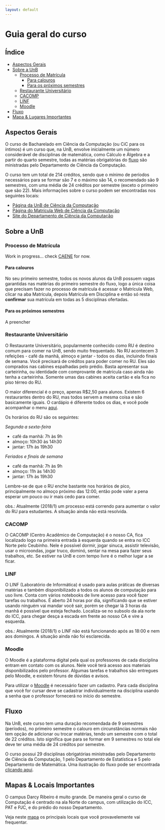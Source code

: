 ```yaml
---
layout: default
---
```


# Guia geral do curso

## Índice
- [Aspectos Gerais](#aspectos-gerais)
- [Sobre a UnB](#sobre-a-unb)
  - [Processo de Matrícula](#processo-de-matrícula)
    - [Para calouros](#para-calouros)
    - [Para os próximos semestres](#para-os-próximos-semestres)
  - [Restaurante Universitário](#ru)
  - [CACOMP](#cacomp)
  - [LINF](#linf)
  - [Moodle](#moodle)
- [Fluxo](#fluxo)
- [Mapa & Lugares Importantes](#mapas)

## [](#aspectos-gerais)Aspectos Gerais

O curso de Bacharelado em Ciência da Computação (ou CiC para os íntimos) é um curso que, na UnB, envolve inicialmente um número considerável de disciplinas de matemática, como Cálculo e Álgebra e a partir do quarto semestre, todas as matérias obrigatórias do [fluxo](#fluxo) são ministradas pelo Departamento de Ciência da Computação.

O curso tem um total de 214 créditos, sendo que o mínimo de períodos necessários para se formar são 7 e o máximo são 14, o recomendado são 9 semestres, com uma média de 24 créditos por semestre (exceto o primeiro que são 22). Mais informações sobre o curso podem ser encontradas nos seguintes locais:
 * [Página da UnB de Ciência da Computação](http://www.unb2.unb.br/aluno_de_graduacao/cursos/ciencia_da_computacao)
 * [Página do Matrícula Web de Ciência da Computação](https://matriculaweb.unb.br/graduacao/curso_dados.aspx?cod=370)
 * [Site do Departamento de Ciência da Computação](http://www.cic.unb.br/)

## [](#sobre-a-unb)Sobre a UnB

### Processo de Matrícula

Work in progress... check [CAENE](https://www.facebook.com/pg/unb.caene/photos/?tab=album&album_id=1392229010861046) for now.

#### Para calouros

No seu primeiro semestre, todos os novos alunos da UnB possuem vagas garantidas nas matérias do primeiro semestre do fluxo, logo a única coisa que precisam fazer no processo de matrícula é acessar o Matrícula Web, clicar na aba Matrícula, depois Matrícula em Disciplina e então só resta **confirmar** sua matrícula em todas as 5 disciplinas ofertadas.

#### Para os próximos semestres

A preencher

### Restaurante Universitário

O Restaurante Universitário, popularmente conhecido como RU é destino comum para comer na UnB, sendo muito frequentado. No RU acontecem 3 refeições - café da manhã, almoço e jantar - todos os dias, incluindo finais de semana. Vocẽ precisará de créditos para poder comer no RU. Eles são comprados nas cabines espalhadas pelo prédio. Basta apresentar sua carteirinha, ou identidade com comprovante de matrícula caso ainda não tenha a carteirinha. Somente umas das cabines aceita cartão e ela fica no piso térreo do RU.

O maior diferencial é o preço, apenas R$2,50 para alunos. Existem 6 restaurantes dentro do RU, mas todos servem a mesma coisa e são basicamente iguais. O cardápio é diferente todos os dias, e você pode acompanhar o menu 
[aqui](http://www.ru.unb.br/cardapio-ru-unb).

Os horários do RU são os seguintes:

_Segunda a sexta-feira_
 - café da manhã: 7h às 9h
 - almoço: 10h30 às 14h30
 - jantar: 17h às 19h30
 
_Feriados e finais de semana_
 - café da manhã: 7h às 9h
 - almoço: 11h às 14h30
 - jantar: 17h às 19h30

Lembre-se de que o RU enche bastante nos horários de pico, principalmente no almoço próximo das 12:00, então pode valer a pena esperar um pouco ou ir mais cedo para comer.

obs.: Atualmente (2018/1) um processo está correndo para aumentar o valor do RU para estudantes. A situação ainda não está resolvida.

### CACOMP

O CACOMP (Centro Acadêmico de Computação) é o nosso CA, fica localizado logo na primeira entrada à esquerda quando se entra no ICC Norte pelo Ceubinho. Nele é possível dormir, jogar sinuca, assistir televisão, usar o microondas, jogar truco, dominó, sentar na mesa para fazer seus trabalhos, etc. Se estiver na UnB e com tempo livre é o melhor lugar a se ficar.

### LINF

O LINF (Laboratório de Informática) é usado para aulas práticas de diversas matérias e também disponibilizado a todos os alunos de computação para uso livre. Conta com vários notebooks de livre acesso para você fazer tarefas ou trabalhos. É aberto 24 horas por dia, significando que se estiver usando ninguém vai mandar você sair, porém se chegar lá 3 horas da manhã é possível que esteja fechado. Localiza-se no subsolo da ala norte do ICC, para chegar desça a escada em frente ao nosso CA e vire a esquerda. 

obs.: Atualmente (2018/1) o LINF não está funcionando após as 18:00 e nem aos domingos. A situação ainda não foi esclarecida.

### Moodle

O Moodle é a plataforma digital pela qual os professores de cada disciplina entram em contato com os alunos. Nele você terá acesso aos materiais disponibilizados pelo professor. Algumas tarefas e trabalhos são entregues pelo Moodle, e existem fóruns de dúvidas e avisos.

Para utilizar o [Moodle](https://aprender.unb.br/) é necessário fazer um cadastro. Para cada disciplina que vocẽ for cursar deve se cadastrar individualmente na disciplina usando a senha que o professor fornecerá no início do semestre.

## [](#fluxo)Fluxo

Na UnB, este curso tem uma duração recomendada de 9 semestres (períodos), no primeiro semestre o calouro em circunstâncias normais não tem opção de adicionar ou trocar matérias, tendo um semestre com o total de 22 créditos. Isto significa que para se formar em 9 semestres no total ele deve ter uma média de 24 créditos por semestre.

O curso possui 29 disciplinas obrigatórias ministradas pelo Departamento de Ciência da Computação, 1 pelo Departamento de Estatística e 5 pelo Departamento de Matemática. Uma ilustração do fluxo pode ser encontrada [clicando aqui](/assets/img/fluxo.jpg).

## [](#mapas)Mapas & Locais Importantes

O campus Darcy Ribeiro é muito grande. De maneira geral o curso de Computação é centrado na ala Norte do campus, com utilização do ICC, PAT e PJC, e do prédio do nosso Departamento.

Veja neste [mapa](https://drive.google.com/open?id=1TViwATd99jzcO0IO7H5jAYMPRCvinVDs&usp=sharing) os principais locais que vocẽ provavelemente vai frequentar. 
